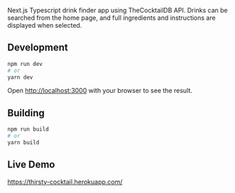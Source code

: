 Next.js Typescript drink finder app using TheCocktailDB API. Drinks can be searched from the home page, and full ingredients and instructions are displayed when selected.

## Development
```bash
npm run dev
# or
yarn dev
```

Open [http://localhost:3000](http://localhost:3000) with your browser to see the result.

## Building
```bash
npm run build
# or
yarn build
```

## Live Demo
https://thirsty-cocktail.herokuapp.com/
